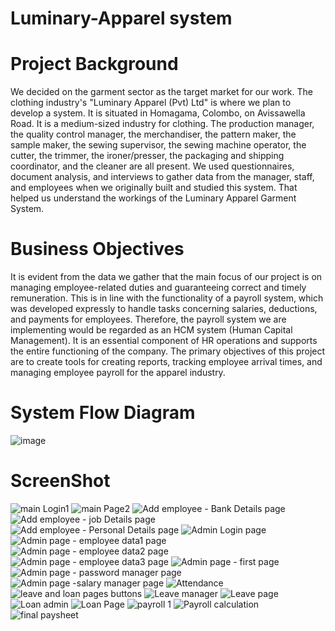 # Luminary-Apparel system

# Project Background
We decided on the garment sector as the target market for our work. The clothing industry's "Luminary Apparel (Pvt) Ltd" is where we plan to develop a system.  It is situated in Homagama, Colombo, on Avissawella Road. It is a medium-sized industry for clothing. The production manager, the quality control manager, the merchandiser, the pattern maker, the sample maker, the sewing supervisor, the sewing machine operator, the cutter, the trimmer, the ironer/presser, the packaging and shipping coordinator, and the cleaner are all present.
We used questionnaires, document analysis, and interviews to gather data from the manager, staff, and employees when we originally built and studied this system. That helped us understand the workings of the Luminary Apparel Garment System. 

# Business Objectives
It is evident from the data we gather that the main focus of our project is on managing employee-related duties and guaranteeing correct and timely remuneration. This is in line with the functionality of a payroll system, which was developed expressly to handle tasks concerning salaries, deductions, and payments for employees. Therefore, the payroll system we are implementing would be regarded as an HCM system (Human Capital Management). It is an essential component of HR operations and supports the entire functioning of the company.   The primary objectives of this project are to create tools for creating reports, tracking employee arrival times, and managing employee payroll for the apparel industry.

# System Flow Diagram

![image](https://user-images.githubusercontent.com/97075043/236601184-735b6b31-2c1b-4a67-abe7-8159a4687f3c.png)

# ScreenShot

![main Login1](https://user-images.githubusercontent.com/97075043/236601418-94dd333b-22f3-40be-83d4-08ee2a4c70bd.PNG)
![main Page2](https://user-images.githubusercontent.com/97075043/236601443-d8746230-855b-4856-854a-a296bd0f50a7.PNG)
![Add employee - Bank Details page](https://user-images.githubusercontent.com/97075043/236601450-7a7d4f6c-e50f-481e-bbb6-b4af40cfdbc0.PNG)
![Add employee - job Details page](https://user-images.githubusercontent.com/97075043/236601457-ee0f3d3d-bd3d-412f-9128-db7d73922faa.PNG)
![Add employee - Personal Details page](https://user-images.githubusercontent.com/97075043/236601465-df6fd7be-8135-4869-8801-24b65d5b8764.PNG)
![Admin Login page](https://user-images.githubusercontent.com/97075043/236601471-1f36f247-5cfd-4e00-8cf0-d37c541776c5.PNG)
![Admin page - employee data1 page](https://user-images.githubusercontent.com/97075043/236601475-90f431bf-8e37-4805-8d61-94b30db7b3ef.PNG)
![Admin page - employee data2 page](https://user-images.githubusercontent.com/97075043/236601478-2edb27d4-faaf-4356-8ea5-6f713b524c77.PNG)
![Admin page - employee data3 page](https://user-images.githubusercontent.com/97075043/236601481-44c7188f-fbd3-46f9-b00b-1d8856b3f1e9.PNG)
![Admin page - first page](https://user-images.githubusercontent.com/97075043/236601484-66b5f1b5-bb96-49f9-9a80-ba5cc81187d6.PNG)
![Admin page - password manager page](https://user-images.githubusercontent.com/97075043/236601486-3242b811-b7fc-4657-9aa5-83e028bf17cd.PNG)
![Admin page -salary manager page](https://user-images.githubusercontent.com/97075043/236601490-37908108-6b68-4439-b027-9fce2d64e04b.PNG)
![Attendance](https://user-images.githubusercontent.com/97075043/236601495-b0a6a06a-fbe0-42cf-8f50-1387f630206f.PNG)
![leave and loan pages buttons](https://user-images.githubusercontent.com/97075043/236601496-fb7ce61b-e538-4a3d-8e3d-2a449fa7f519.PNG)
![Leave manager](https://user-images.githubusercontent.com/97075043/236601500-82e4d933-cdb4-4629-a24e-45b7b5b6e10e.PNG)
![Leave page](https://user-images.githubusercontent.com/97075043/236601502-de37a1e0-7c1d-4275-8cdd-fb6c0080715f.PNG)
![Loan admin](https://user-images.githubusercontent.com/97075043/236601507-f5495c11-68aa-4b71-b4e3-7835c8675e0f.PNG)
![Loan Page](https://user-images.githubusercontent.com/97075043/236601511-adc97129-fe7e-4349-ac18-2a98fee9e3b8.PNG)
![payroll 1](https://user-images.githubusercontent.com/97075043/236601517-e08da973-f0b7-45a4-a6c6-c4f4ea816470.PNG)
![Payroll calculation](https://user-images.githubusercontent.com/97075043/236601521-1dc5c04c-d2a1-4530-bd0f-aca9953068b0.PNG)
![final paysheet](https://user-images.githubusercontent.com/97075043/236601608-c37005df-9461-4d47-a37f-71c3d7b94df3.PNG)
